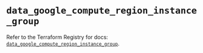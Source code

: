 # `data_google_compute_region_instance_group`

Refer to the Terraform Registry for docs: [`data_google_compute_region_instance_group`](https://registry.terraform.io/providers/hashicorp/google/6.41.0/docs/data-sources/compute_region_instance_group).
